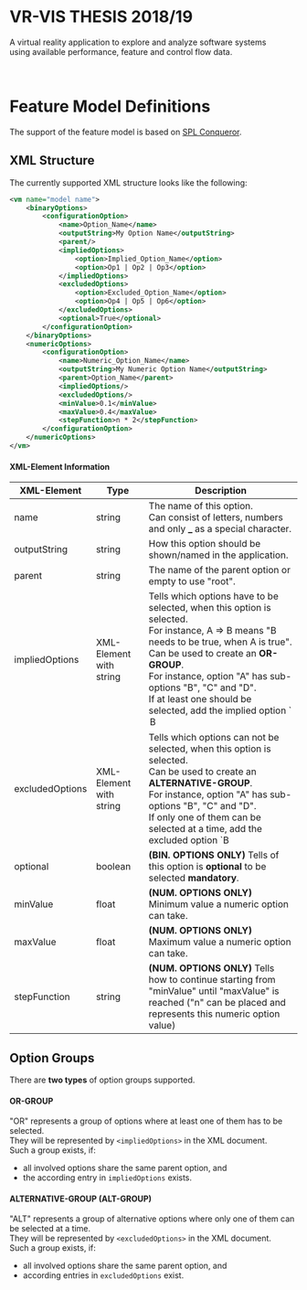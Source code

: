 # VR-VIS THESIS 2018/19

A virtual reality application to explore and analyze software systems  
using available performance, feature and control flow data.  


<br/>

# Feature Model Definitions

The support of the feature model is based on [SPL Conqueror](https://github.com/se-passau/SPLConqueror).  


## XML Structure

The currently supported XML structure looks like the following:  

```xml
<vm name="model name">
	<binaryOptions>
		<configurationOption>
			<name>Option_Name</name>
			<outputString>My Option Name</outputString>
			<parent/>
			<impliedOptions>
				<option>Implied_Option_Name</option>
				<option>Op1 | Op2 | Op3</option>
			</impliedOptions>
			<excludedOptions>
				<option>Excluded_Option_Name</option>
				<option>Op4 | Op5 | Op6</option>
			</excludedOptions>
			<optional>True</optional>
		</configurationOption>
	</binaryOptions>
	<numericOptions>
		<configurationOption>
			<name>Numeric_Option_Name</name>
			<outputString>My Numeric Option Name</outputString>
			<parent>Option_Name</parent>
			<impliedOptions/>
			<excludedOptions/>
			<minValue>0.1</minValue>
			<maxValue>0.4</maxValue>
			<stepFunction>n * 2</stepFunction>
		</configurationOption>
	</numericOptions>
</vm>
```

#### XML-Element Information

| XML-Element | Type | Description
| ---- | ---- | ----
| name | string | The name of this option.<br/>Can consist of letters, numbers and only **_** as a special character.
| outputString | string | How this option should be shown/named in the application.
| parent | string | The name of the parent option or empty to use "root".
| impliedOptions | XML-Element with string | Tells which options have to be selected, when this option is selected.<br/>For instance, A => B means "B needs to be true, when A is true".<br/>Can be used to create an **OR-GROUP**.<br/>For instance, option "A" has sub-options "B", "C" and "D".<br/>If at least one should be selected, add the implied option `<option>B | C | D</option>` to A.
| excludedOptions | XML-Element with string | Tells which options can not be selected, when this option is selected.<br/>Can be used to create an **ALTERNATIVE-GROUP**.<br/>For instance, option "A" has sub-options "B", "C" and "D".<br/>If only one of them can be selected at a time, add the excluded option `B | C | D` to A.
| optional | boolean | **(BIN. OPTIONS ONLY)** Tells of this option is **optional** to be selected **mandatory**.
| minValue | float | **(NUM. OPTIONS ONLY)** Minimum value a numeric option can take.
| maxValue | float | **(NUM. OPTIONS ONLY)** Maximum value a numeric option can take.
| stepFunction | string | **(NUM. OPTIONS ONLY)** Tells how to continue starting from "minValue" until "maxValue" is reached ("n" can be placed and represents this numeric option value)


## Option Groups

There are **two types** of option groups supported.  

#### OR-GROUP

"OR" represents a group of options where at least one of them has to be selected.  
They will be represented by `<impliedOptions>` in the XML document.  
Such a group exists, if:  
- all involved options share the same parent option, and  
- the according entry in `impliedOptions` exists.  

#### ALTERNATIVE-GROUP (ALT-GROUP)

"ALT" represents a group of alternative options where only one of them can be selected at a time.  
They will be represented by `<excludedOptions>` in the XML document.  
Such a group exists, if:  
- all involved options share the same parent option, and  
- according entries in `excludedOptions` exist.  
